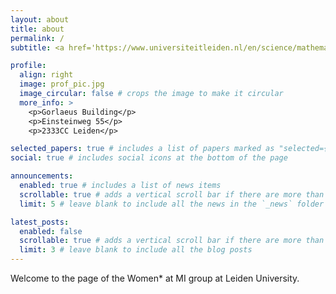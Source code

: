 ```yaml
---
layout: about
title: about
permalink: /
subtitle: <a href='https://www.universiteitleiden.nl/en/science/mathematics'>Leiden University Mathematical Institute</a>. 

profile:
  align: right
  image: prof_pic.jpg
  image_circular: false # crops the image to make it circular
  more_info: >
    <p>Gorlaeus Building</p>
    <p>Einsteinweg 55</p>
    <p>2333CC Leiden</p>

selected_papers: true # includes a list of papers marked as "selected={true}"
social: true # includes social icons at the bottom of the page

announcements:
  enabled: true # includes a list of news items
  scrollable: true # adds a vertical scroll bar if there are more than 3 news items
  limit: 5 # leave blank to include all the news in the `_news` folder

latest_posts:
  enabled: false
  scrollable: true # adds a vertical scroll bar if there are more than 3 new posts items
  limit: 3 # leave blank to include all the blog posts
---
```


Welcome to the page of the Women* at MI group at Leiden University.

